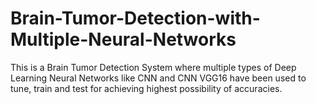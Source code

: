 # Brain-Tumor-Detection-with-Multiple-Neural-Networks
This is a Brain Tumor Detection System where multiple types of Deep Learning Neural Networks like CNN and CNN VGG16 have been used to tune, train and test for achieving highest possibility of accuracies.
